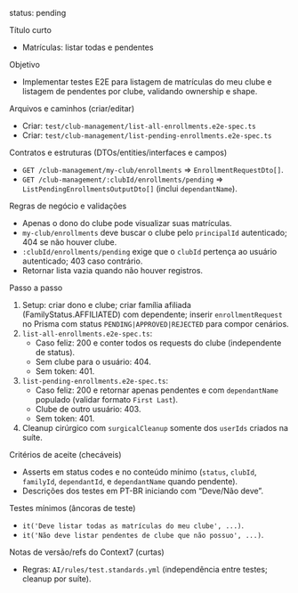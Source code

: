 status: pending

Título curto
- Matrículas: listar todas e pendentes

Objetivo
- Implementar testes E2E para listagem de matrículas do meu clube e listagem de pendentes por clube, validando ownership e shape.

Arquivos e caminhos (criar/editar)
- Criar: `test/club-management/list-all-enrollments.e2e-spec.ts`
- Criar: `test/club-management/list-pending-enrollments.e2e-spec.ts`

Contratos e estruturas (DTOs/entities/interfaces e campos)
- `GET /club-management/my-club/enrollments` ⇒ `EnrollmentRequestDto[]`.
- `GET /club-management/:clubId/enrollments/pending` ⇒ `ListPendingEnrollmentsOutputDto[]` (inclui `dependantName`).

Regras de negócio e validações
- Apenas o dono do clube pode visualizar suas matrículas.
- `my-club/enrollments` deve buscar o clube pelo `principalId` autenticado; 404 se não houver clube.
- `:clubId/enrollments/pending` exige que o `clubId` pertença ao usuário autenticado; 403 caso contrário.
- Retornar lista vazia quando não houver registros.

Passo a passo
1. Setup: criar dono e clube; criar família afiliada (FamilyStatus.AFFILIATED) com dependente; inserir `enrollmentRequest` no Prisma com status `PENDING|APPROVED|REJECTED` para compor cenários.
2. `list-all-enrollments.e2e-spec.ts`:
   - Caso feliz: 200 e conter todos os requests do clube (independente de status).
   - Sem clube para o usuário: 404.
   - Sem token: 401.
3. `list-pending-enrollments.e2e-spec.ts`:
   - Caso feliz: 200 e retornar apenas pendentes e com `dependantName` populado (validar formato `First Last`).
   - Clube de outro usuário: 403.
   - Sem token: 401.
4. Cleanup cirúrgico com `surgicalCleanup` somente dos `userIds` criados na suíte.

Critérios de aceite (checáveis)
- Asserts em status codes e no conteúdo mínimo (`status`, `clubId`, `familyId`, `dependantId`, e `dependantName` quando pendente).
- Descrições dos testes em PT-BR iniciando com “Deve/Não deve”.

Testes mínimos (âncoras de teste)
- `it('Deve listar todas as matrículas do meu clube', ...)`.
- `it('Não deve listar pendentes de clube que não possuo', ...)`.

Notas de versão/refs do Context7 (curtas)
- Regras: `AI/rules/test.standards.yml` (independência entre testes; cleanup por suíte).

